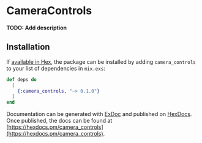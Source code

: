 # CameraControls

**TODO: Add description**

## Installation

If [available in Hex](https://hex.pm/docs/publish), the package can be installed
by adding `camera_controls` to your list of dependencies in `mix.exs`:

```elixir
def deps do
  [
    {:camera_controls, "~> 0.1.0"}
  ]
end
```

Documentation can be generated with [ExDoc](https://github.com/elixir-lang/ex_doc)
and published on [HexDocs](https://hexdocs.pm). Once published, the docs can
be found at [https://hexdocs.pm/camera_controls](https://hexdocs.pm/camera_controls).

